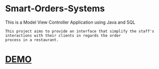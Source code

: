 # Smart-Orders-Systems
This is a Model View Controller Application using Java and SQL

    This project aims to provide an interface that simplify the staff's interactions with their clients in regards the order 
    process in a restaurant. 

# [DEMO](https://github.com/RaduPelin/Smart-Orders-Systems/blob/master/Smart%20Orders%20%20Services.mp4)
